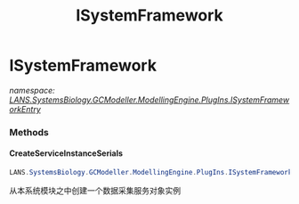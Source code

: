 ﻿---
title: ISystemFramework
---

# ISystemFramework
_namespace: [LANS.SystemsBiology.GCModeller.ModellingEngine.PlugIns.ISystemFrameworkEntry](N-LANS.SystemsBiology.GCModeller.ModellingEngine.PlugIns.ISystemFrameworkEntry.html)_



### Methods

#### CreateServiceInstanceSerials
```csharp
LANS.SystemsBiology.GCModeller.ModellingEngine.PlugIns.ISystemFrameworkEntry.ISystemFramework.CreateServiceInstanceSerials
```
从本系统模块之中创建一个数据采集服务对象实例




